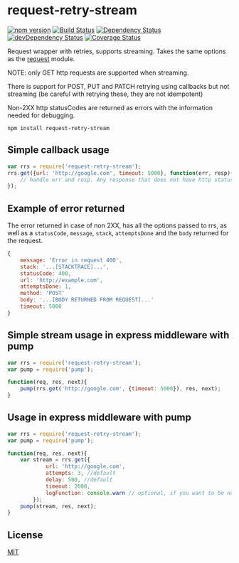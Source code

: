 # request-retry-stream 

[![npm version](https://badge.fury.io/js/request-retry-stream.svg)](https://badge.fury.io/js/request-retry-stream) [![Build Status](https://travis-ci.org/debitoor/request-retry-stream.svg?branch=master)](https://travis-ci.org/debitoor/request-retry-stream) [![Dependency Status](https://david-dm.org/debitoor/request-retry-stream.svg)](https://david-dm.org/debitoor/request-retry-stream) [![devDependency Status](https://david-dm.org/debitoor/request-retry-stream/dev-status.svg)](https://david-dm.org/debitoor/request-retry-stream#info=devDependencies) [![Coverage Status](https://coveralls.io/repos/github/debitoor/request-retry-stream/badge.svg?branch=master)](https://coveralls.io/github/debitoor/request-retry-stream?branch=master)


Request wrapper with retries, supports streaming. Takes the same options as the 
[request](https://github.com/request/request#readme) module.

NOTE: only GET http requests are supported when streaming.

There is support for POST, PUT and PATCH retrying using callbacks but not streaming 
(be careful with retrying these, they are not idempotent)

Non-2XX http statusCodes are returned as errors with
the information needed for debugging.

	npm install request-retry-stream

## Simple callback usage

```javascript
var rrs = require('request-retry-stream');
rrs.get({url: 'http://google.com', timeout: 5000}, function(err, resp){
	// handle err and resp. Any response that does not have http status code 2XX is an error here
});

```

## Example of error returned

The error returned in case of non 2XX, has all the options passed to rrs, 
as well as a `statusCode`, `message`, `stack`, `attemptsDone` and the `body` returned 
for the request.

```js
{
    message: 'Error in request 400',
    stack: '...[STACKTRACE]...',
    statusCode: 400,
    url: 'http://example.com',
    attemptsDone: 1,
    method: 'POST'
    body: '...[BODY RETURNED FROM REQUEST]...'
    timeout: 5000
}
```

## Simple stream usage in express middleware with pump

```javascript
var rrs = require('request-retry-stream');
var pump = require('pump');

function(req, res, next){
	pump(rrs.get('http://google.com', {timeout: 5000}), res, next);
}
```

## Usage in express middleware with pump

```javascript
var rrs = require('request-retry-stream');
var pump = require('pump');

function(req, res, next){
	var stream = rrs.get({
			url: 'http://google.com',
			attempts: 3, //default
			delay: 500, //default
			timeout: 2000,
			logFunction: console.warn // optional, if you want to be notified about retry
		});	
	pump(stream, res, next);
}

```


## License

[MIT](http://opensource.org/licenses/MIT)
